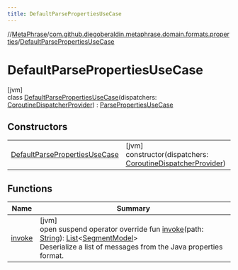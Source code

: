 ```yaml
---
title: DefaultParsePropertiesUseCase
---
```

//[MetaPhrase](../../../index.html)/[com.github.diegoberaldin.metaphrase.domain.formats.properties](../index.html)/[DefaultParsePropertiesUseCase](index.html)



# DefaultParsePropertiesUseCase



[jvm]\
class [DefaultParsePropertiesUseCase](index.html)(dispatchers: [CoroutineDispatcherProvider](../../com.github.diegoberaldin.metaphrase.core.common.coroutines/-coroutine-dispatcher-provider/index.html)) : [ParsePropertiesUseCase](../-parse-properties-use-case/index.html)



## Constructors


| | |
|---|---|
| [DefaultParsePropertiesUseCase](-default-parse-properties-use-case.html) | [jvm]<br>constructor(dispatchers: [CoroutineDispatcherProvider](../../com.github.diegoberaldin.metaphrase.core.common.coroutines/-coroutine-dispatcher-provider/index.html)) |


## Functions


| Name | Summary |
|---|---|
| [invoke](invoke.html) | [jvm]<br>open suspend operator override fun [invoke](invoke.html)(path: [String](https://kotlinlang.org/api/latest/jvm/stdlib/kotlin/-string/index.html)): [List](https://kotlinlang.org/api/latest/jvm/stdlib/kotlin.collections/-list/index.html)&lt;[SegmentModel](../../com.github.diegoberaldin.metaphrase.domain.project.data/-segment-model/index.html)&gt;<br>Deserialize a list of messages from the Java properties format. |

